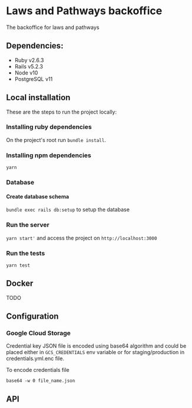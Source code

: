 # Laws and Pathways backoffice

The backoffice for laws and pathways

## Dependencies:

- Ruby v2.6.3
- Rails v5.2.3
- Node v10
- PostgreSQL v11

## Local installation

These are the steps to run the project locally:

### Installing ruby dependencies

On the project's root run `bundle install`.

### Installing npm dependencies

`yarn`

### Database

#### Create database schema

`bundle exec rails db:setup` to setup the database

### Run the server

`yarn start'` and access the project on `http://localhost:3000`

### Run the tests

`yarn test`

## Docker

TODO

## Configuration

### Google Cloud Storage

Credential key JSON file is encoded using base64 algorithm and could be placed either in `GCS_CREDENTIALS` env variable or
for staging/production in credentials.yml.enc file.


To encode credentials file
```
base64 -w 0 file_name.json
```

## API
